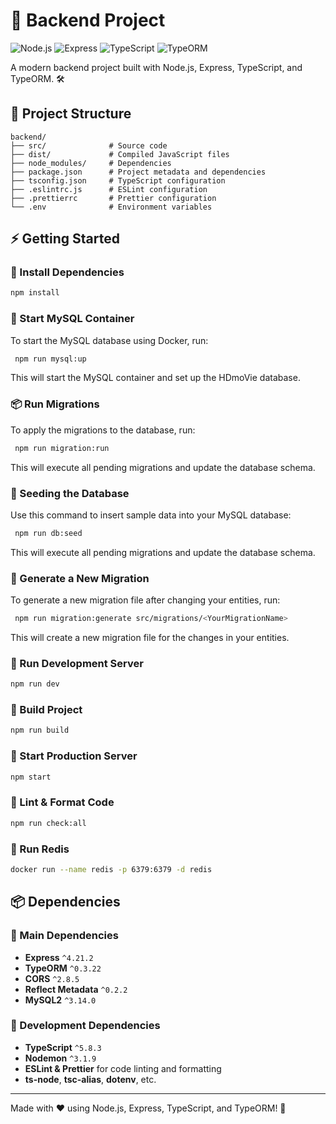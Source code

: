 # 🚀 Backend Project

![Node.js](https://img.shields.io/badge/Node.js-20.x-green?style=flat&logo=node.js) ![Express](https://img.shields.io/badge/Express-4.21.2-black?style=flat&logo=express) ![TypeScript](https://img.shields.io/badge/TypeScript-5.8.2-blue?style=flat&logo=typescript) ![TypeORM](https://img.shields.io/badge/TypeORM-0.3.22-blue?style=flat&logo=typeorm)

A modern backend project built with Node.js, Express, TypeScript, and TypeORM. 🛠️

## 📂 Project Structure

```
backend/
├── src/              # Source code
├── dist/             # Compiled JavaScript files
├── node_modules/     # Dependencies
├── package.json      # Project metadata and dependencies
├── tsconfig.json     # TypeScript configuration
├── .eslintrc.js      # ESLint configuration
├── .prettierrc       # Prettier configuration
└── .env              # Environment variables
```

## ⚡ Getting Started

### 🔧 Install Dependencies

```sh
npm install
```

### 🚀 Start MySQL Container

To start the MySQL database using Docker, run:

```sh
 npm run mysql:up
```

This will start the MySQL container and set up the HDmoVie database.

### 📦 Run Migrations

To apply the migrations to the database, run:

```sh
 npm run migration:run
```

This will execute all pending migrations and update the database schema.

### 🌱 Seeding the Database

Use this command to insert sample data into your MySQL database:

```sh
 npm run db:seed
```

This will execute all pending migrations and update the database schema.

### 🧰 Generate a New Migration

To generate a new migration file after changing your entities, run:

```sh
 npm run migration:generate src/migrations/<YourMigrationName>
```

This will create a new migration file for the changes in your entities.

### 🏃 Run Development Server

```sh
npm run dev
```

### 🔨 Build Project

```sh
npm run build
```

### 🚀 Start Production Server

```sh
npm start
```

### 🧹 Lint & Format Code

```sh
npm run check:all
```

### 🧹 Run Redis

```sh
docker run --name redis -p 6379:6379 -d redis
```

## 📦 Dependencies

### 🔹 Main Dependencies

- **Express** `^4.21.2`
- **TypeORM** `^0.3.22`
- **CORS** `^2.8.5`
- **Reflect Metadata** `^0.2.2`
- **MySQL2** `^3.14.0`

### 🔹 Development Dependencies

- **TypeScript** `^5.8.3`
- **Nodemon** `^3.1.9`
- **ESLint & Prettier** for code linting and formatting
- **ts-node**, **tsc-alias**, **dotenv**, etc.

---

Made with ❤️ using Node.js, Express, TypeScript, and TypeORM! 🚀

